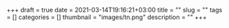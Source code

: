 +++ 
draft = true
date = 2021-03-14T19:16:21+03:00
title = ""
slug = "" 
tags = []
categories = []
thumbnail = "images/tn.png"
description = ""
+++
